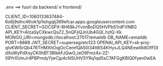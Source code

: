 .env ==> fuori da backend/ e frontend/

CLIENT_ID=1060133637484-6o6j9sthc46vik1p1ishgqlj369efcar.apps.googleusercontent.com
CLIENT_SECRET=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
API_KEY=AIzaSyCXkwcQsZ2_5nQFjiQJnUb4GQl_hzlQ-Xk
MONGO_URI=mongodb://localhost:27017/emaildb
DB_NAME=emaildb
PORT=8888
JWT_SECRET=supersegreto123
OPENAI_API_KEY=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
